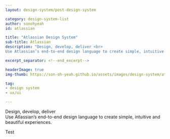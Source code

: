 ```yaml
---
layout: design-system/post-design-system

category: design-system-list
author: sonohyeah
id: atlassian

title: "Atlassian Design System"
sub-title: Atlassian
description: "Design, develop, deliver <br>
Use Atlassian’s end-to-end design language to create simple, intuitive and beautiful experiences."

excerpt_separator: <!--end_excerpt-->

headerImage: true
img-thumb: https://son-oh-yeah.github.io/assets/images/design-system/atlassian-homepage@2x.png

tag:
- design system
- ux/ui

---
```


Design, develop, deliver <br>
Use Atlassian’s end-to-end design language to create simple, intuitive and beautiful experiences.
<!--end_excerpt-->

Test